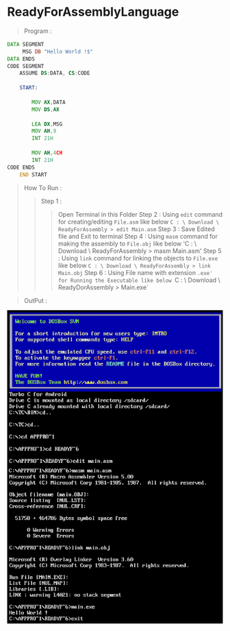 # ReadyForAssemblyLanguage
> Program :
```asm
DATA SEGMENT
     MSG DB "Hello World !$"
DATA ENDS
CODE SEGMENT  
    ASSUME DS:DATA, CS:CODE
    
    START:
        
        MOV AX,DATA
        MOV DS,AX
        
        LEA DX,MSG
        MOV AH,9
        INT 21H
        
        MOV AH,4CH
        INT 21H
CODE ENDS
    END START
```
> How To Run :
>> Step 1 :
>>> Open Terminal in this Folder
>> Step 2 :
>>> Using `edit` command for creating/editing `File.asm` like below
`C : \ Download \ ReadyForAssembly > edit Main.asm`
>> Step 3 :
>>> Save Edited file and Exit to terminal
>> Step 4 :
>>> Using `masm` command for making the assembly to `File.obj` like below
'C : \ Download \ ReadyForAssembly > masm Main.asm'
>> Step 5 :
>>> Using `link` command for linking the objects to `File.exe` like below
`C : \ Download \ ReadyForAssembly > link Main.obj`
>> Step 6 :
>>> Using File name with extension `.exe' for Running the Executable like below
`C : \ Download \ ReadyDorAssembly > Main.exe`

> OutPut :

![Output](/output/output.png)
